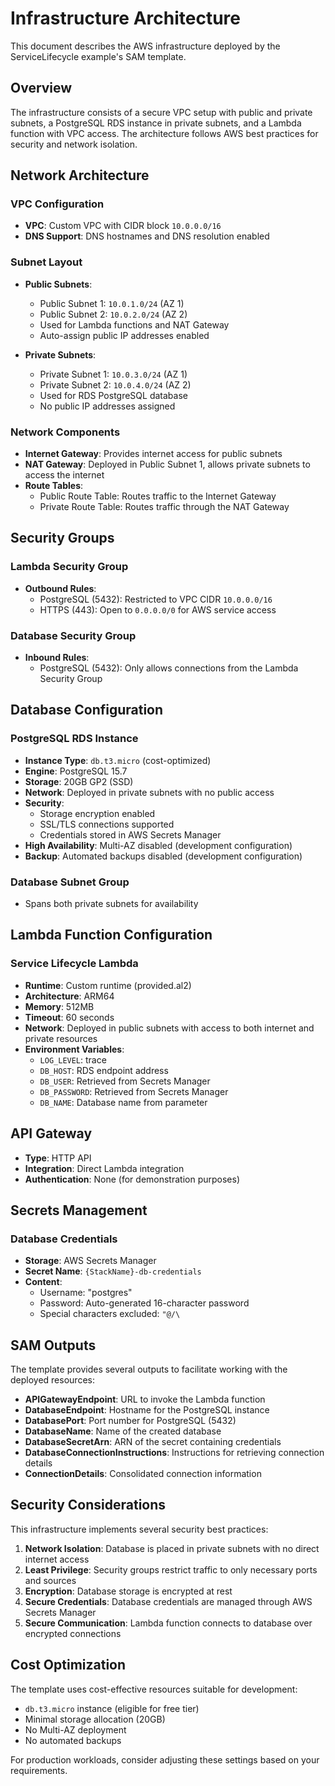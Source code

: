# Infrastructure Architecture

This document describes the AWS infrastructure deployed by the ServiceLifecycle example's SAM template.

## Overview

The infrastructure consists of a secure VPC setup with public and private subnets, a PostgreSQL RDS instance in private subnets, and a Lambda function with VPC access. The architecture follows AWS best practices for security and network isolation.

## Network Architecture

### VPC Configuration
- **VPC**: Custom VPC with CIDR block `10.0.0.0/16`
- **DNS Support**: DNS hostnames and DNS resolution enabled

### Subnet Layout
- **Public Subnets**:
  - Public Subnet 1: `10.0.1.0/24` (AZ 1)
  - Public Subnet 2: `10.0.2.0/24` (AZ 2)
  - Used for Lambda functions and NAT Gateway
  - Auto-assign public IP addresses enabled

- **Private Subnets**:
  - Private Subnet 1: `10.0.3.0/24` (AZ 1)
  - Private Subnet 2: `10.0.4.0/24` (AZ 2)
  - Used for RDS PostgreSQL database
  - No public IP addresses assigned

### Network Components
- **Internet Gateway**: Provides internet access for public subnets
- **NAT Gateway**: Deployed in Public Subnet 1, allows private subnets to access the internet
- **Route Tables**:
  - Public Route Table: Routes traffic to the Internet Gateway
  - Private Route Table: Routes traffic through the NAT Gateway

## Security Groups

### Lambda Security Group
- **Outbound Rules**:
  - PostgreSQL (5432): Restricted to VPC CIDR `10.0.0.0/16`
  - HTTPS (443): Open to `0.0.0.0/0` for AWS service access

### Database Security Group
- **Inbound Rules**:
  - PostgreSQL (5432): Only allows connections from the Lambda Security Group

## Database Configuration

### PostgreSQL RDS Instance
- **Instance Type**: `db.t3.micro` (cost-optimized)
- **Engine**: PostgreSQL 15.7
- **Storage**: 20GB GP2 (SSD)
- **Network**: Deployed in private subnets with no public access
- **Security**:
  - Storage encryption enabled
  - SSL/TLS connections supported
  - Credentials stored in AWS Secrets Manager
- **High Availability**: Multi-AZ disabled (development configuration)
- **Backup**: Automated backups disabled (development configuration)

### Database Subnet Group
- Spans both private subnets for availability

## Lambda Function Configuration

### Service Lifecycle Lambda
- **Runtime**: Custom runtime (provided.al2)
- **Architecture**: ARM64
- **Memory**: 512MB
- **Timeout**: 60 seconds
- **Network**: Deployed in public subnets with access to both internet and private resources
- **Environment Variables**:
  - `LOG_LEVEL`: trace
  - `DB_HOST`: RDS endpoint address
  - `DB_USER`: Retrieved from Secrets Manager
  - `DB_PASSWORD`: Retrieved from Secrets Manager
  - `DB_NAME`: Database name from parameter

## API Gateway

- **Type**: HTTP API
- **Integration**: Direct Lambda integration
- **Authentication**: None (for demonstration purposes)

## Secrets Management

### Database Credentials
- **Storage**: AWS Secrets Manager
- **Secret Name**: `{StackName}-db-credentials`
- **Content**:
  - Username: "postgres"
  - Password: Auto-generated 16-character password
  - Special characters excluded: `"@/\`

## SAM Outputs

The template provides several outputs to facilitate working with the deployed resources:

- **APIGatewayEndpoint**: URL to invoke the Lambda function
- **DatabaseEndpoint**: Hostname for the PostgreSQL instance
- **DatabasePort**: Port number for PostgreSQL (5432)
- **DatabaseName**: Name of the created database
- **DatabaseSecretArn**: ARN of the secret containing credentials
- **DatabaseConnectionInstructions**: Instructions for retrieving connection details
- **ConnectionDetails**: Consolidated connection information

## Security Considerations

This infrastructure implements several security best practices:

1. **Network Isolation**: Database is placed in private subnets with no direct internet access
2. **Least Privilege**: Security groups restrict traffic to only necessary ports and sources
3. **Encryption**: Database storage is encrypted at rest
4. **Secure Credentials**: Database credentials are managed through AWS Secrets Manager
5. **Secure Communication**: Lambda function connects to database over encrypted connections

## Cost Optimization

The template uses cost-effective resources suitable for development:

- `db.t3.micro` instance (eligible for free tier)
- Minimal storage allocation (20GB)
- No Multi-AZ deployment
- No automated backups

For production workloads, consider adjusting these settings based on your requirements.